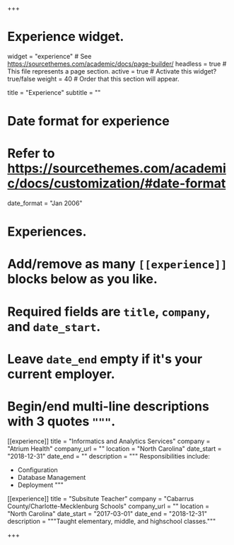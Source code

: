 +++
# Experience widget.
widget = "experience"  # See https://sourcethemes.com/academic/docs/page-builder/
headless = true  # This file represents a page section.
active = true  # Activate this widget? true/false
weight = 40  # Order that this section will appear.

title = "Experience"
subtitle = ""

# Date format for experience
#   Refer to https://sourcethemes.com/academic/docs/customization/#date-format
date_format = "Jan 2006"

# Experiences.
#   Add/remove as many `[[experience]]` blocks below as you like.
#   Required fields are `title`, `company`, and `date_start`.
#   Leave `date_end` empty if it's your current employer.
#   Begin/end multi-line descriptions with 3 quotes `"""`.
[[experience]]
  title = "Informatics and Analytics Services"
  company = "Atrium Health"
  company_url = ""
  location = "North Carolina"
  date_start = "2018-12-31"
  date_end = ""
  description = """
  Responsibilities include:
  
  * Configuration
  * Database Management
  * Deployment
  """

[[experience]]
  title = "Subsitute Teacher"
  company = "Cabarrus County/Charlotte-Mecklenburg Schools"
  company_url = ""
  location = "North Carolina"
  date_start = "2017-03-01"
  date_end = "2018-12-31"
  description = """Taught elementary, middle, and highschool classes."""

+++
